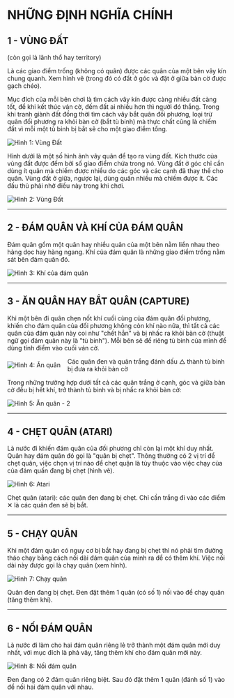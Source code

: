 # NHỮNG ĐỊNH NGHĨA CHÍNH

## 1 - VÙNG ĐẤT

(còn gọi là lãnh thổ hay territory)

Là các giao điểm trống (không có quân) được các quân của một bên vây kín chung quanh. Xem hình vẽ (trong đó có đất ở góc và đặt ở giữa bàn cờ được gạch chéo).

Mục đích của mỗi bên chơi là tìm cách vây kín được càng nhiều đất càng tốt, để khi kết thúc ván cờ, đếm đất ai nhiều hơn thì người đó thắng. Trong khi tranh giành đất đồng thời tìm cách vây bắt quân đối phương, loại trừ quân đối phương ra khỏi bàn cờ (bắt tù binh) mà thực chất cũng là chiếm đất vì mỗi một tù binh bị bắt sẽ cho một giao điểm tổng.

![Hình 1: Vùng Đất](/books/huong-dan-choi-co-vay/assets/nhung-dinh-nghia-chinh-1.png)

Hình dưới là một số hình ảnh vây quân để tạo ra vùng đất. Kích thước của vùng đất được đếm bởi số giao điểm chứa trong nó. Vùng đất ở góc chỉ cần dùng ít quân mà chiếm được nhiều do các góc và các cạnh đã thay thế cho quân. Vùng đất ở giữa, ngược lại, dùng quân nhiều mà chiếm được ít. Các đấu thủ phải nhờ điều này trong khi chơi.

![Hình 2: Vùng Đất](/books/huong-dan-choi-co-vay/assets/nhung-dinh-nghia-chinh-2.png)

---

## 2 - ĐÁM QUÂN VÀ KHÍ CỦA ĐÁM QUÂN

Đám quân gồm một quân hay nhiều quân của một bên nằm liền nhau theo hàng dọc hay hàng ngang. Khí của đám quân là những giao điểm trống nằm sát bên đám quân đó.

![Hình 3: Khí của đám quân](/books/huong-dan-choi-co-vay/assets/nhung-dinh-nghia-chinh-3.png)

---

## 3 - ĂN QUÂN HAY BẮT QUÂN (CAPTURE)

Khi một bên đi quân chẹn nốt khí cuối cùng của đám quân đối phương, khiến cho đám quân của đối phương không còn khí nào nữa, thì tất cả các quân của đám quân này coi như "chết hẳn" và bị nhấc ra khỏi bàn cờ (thuật ngữ gọi đám quân này là "tù binh"). Mỗi bên sẽ để riêng tù binh của mình để dùng tính điểm vào cuối ván cờ.

<p>
<div style="display: flex; align-items: center">
  <img alt="Hình 4: Ăn quân" src="/books/huong-dan-choi-co-vay/assets/nhung-dinh-nghia-chinh-4.png" style="margin-right: 1rem; max-width: 60%; flex: none ;" />
  <div style="flex: 1 1 auto;">
    Các quân đen và quân trắng đánh dấu △ thành tù binh bị đưa ra khỏi bàn cờ
  </div>
</div>
</p>

Trong những trường hợp dưới tất cả các quân trắng ở cạnh, góc và giữa bàn cờ đều bị hết khí, trở thành tù binh và bị nhấc ra khỏi bàn cờ:

![Hình 5: Ăn quân - 2](/books/huong-dan-choi-co-vay/assets/nhung-dinh-nghia-chinh-5.png)

---

## 4 - CHẸT QUÂN (ATARI)

Là nước đi khiến đám quân của đối phương chỉ còn lại một khí duy nhất. Quân hay đám quân đó gọi là "quân bị chẹt". Thông thường có 2 vị trí để chẹt quân, việc chọn vị trí nào để chẹt quận là tùy thuộc vào việc chạy của của đám quấn đang bị chẹt (hình vẽ).

![Hình 6: Atari](/books/huong-dan-choi-co-vay/assets/nhung-dinh-nghia-chinh-6.png)

Chẹt quân (atari): các quân đen đang bị chẹt. Chỉ cần trắng đi vào các điểm ✕ là các quân đen sẽ bị bắt.

---

## 5 - CHẠY QUÂN

Khi một đám quân có nguy cơ bị bắt hay đang bị chẹt thì nó phải tìm đường tháo chạy bằng cách nối dài đám quân của mình ra để có thêm khí. Việc nối dài này được gọi là chạy quân (xem hình).

![Hình 7: Chạy quân](/books/huong-dan-choi-co-vay/assets/nhung-dinh-nghia-chinh-7.png)

Quân đen đang bị chẹt. Đen đặt thêm 1 quân (có số 1) nối vào để chạy quân (tăng thêm khí).

---

## 6 - NỐI ĐÁM QUÂN

Là nước đi làm cho hai đám quân riêng lẻ trở thành một đám quân mới duy nhất, với mục đích là phả vây, tăng thêm khí cho đám quân mới này.

![Hình 8: Nối đám quân](/books/huong-dan-choi-co-vay/assets/nhung-dinh-nghia-chinh-8.png)

Đen đang có 2 đám quân riêng biệt. Sau đó đặt thêm 1 quân (đánh số 1) vào để nối hai đám quân với nhau.

